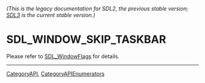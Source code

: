 ###### (This is the legacy documentation for SDL2, the previous stable version; [SDL3](https://wiki.libsdl.org/SDL3/) is the current stable version.)
# SDL_WINDOW_SKIP_TASKBAR

Please refer to [SDL_WindowFlags](SDL_WindowFlags) for details.

----
[CategoryAPI](CategoryAPI), [CategoryAPIEnumerators](CategoryAPIEnumerators)

